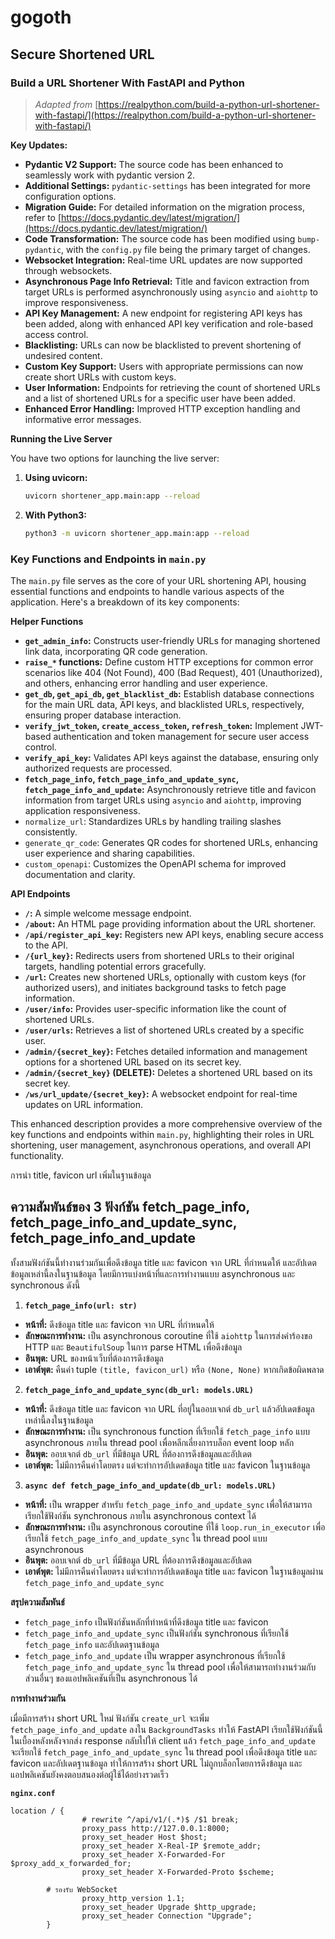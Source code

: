 # gogoth
## Secure Shortened URL

### Build a URL Shortener With FastAPI and Python

> _Adapted from_ [https://realpython.com/build-a-python-url-shortener-with-fastapi/](https://realpython.com/build-a-python-url-shortener-with-fastapi/)

**Key Updates:**

*   **Pydantic V2 Support:** The source code has been enhanced to seamlessly work with pydantic version 2.
*   **Additional Settings:** `pydantic-settings` has been integrated for more configuration options.
*   **Migration Guide:** For detailed information on the migration process, refer to [https://docs.pydantic.dev/latest/migration/](https://docs.pydantic.dev/latest/migration/)
*   **Code Transformation:** The source code has been modified using `bump-pydantic`, with the `config.py` file being the primary target of changes.
*   **Websocket Integration:** Real-time URL updates are now supported through websockets.
*   **Asynchronous Page Info Retrieval:** Title and favicon extraction from target URLs is performed asynchronously using `asyncio` and `aiohttp` to improve responsiveness.
*   **API Key Management:** A new endpoint for registering API keys has been added, along with enhanced API key verification and role-based access control.
*   **Blacklisting:** URLs can now be blacklisted to prevent shortening of undesired content.
*   **Custom Key Support:** Users with appropriate permissions can now create short URLs with custom keys.
*   **User Information:** Endpoints for retrieving the count of shortened URLs and a list of shortened URLs for a specific user have been added.
*   **Enhanced Error Handling:** Improved HTTP exception handling and informative error messages.

**Running the Live Server**

You have two options for launching the live server:

1.  **Using uvicorn:**

    ```bash
    uvicorn shortener_app.main:app --reload
    ```

2.  **With Python3:**

    ```bash
    python3 -m uvicorn shortener_app.main:app --reload


### Key Functions and Endpoints in `main.py`

The `main.py` file serves as the core of your URL shortening API, housing essential functions and endpoints to handle various aspects of the application. Here's a breakdown of its key components:

**Helper Functions**

*   **`get_admin_info`:** Constructs user-friendly URLs for managing shortened link data, incorporating QR code generation.
*   **`raise_*` functions:** Define custom HTTP exceptions for common error scenarios like 404 (Not Found), 400 (Bad Request), 401 (Unauthorized), and others, enhancing error handling and user experience.
*   **`get_db`, `get_api_db`, `get_blacklist_db`:** Establish database connections for the main URL data, API keys, and blacklisted URLs, respectively, ensuring proper database interaction.
*   **`verify_jwt_token`, `create_access_token`, `refresh_token`:** Implement JWT-based authentication and token management for secure user access control.
*   **`verify_api_key`:** Validates API keys against the database, ensuring only authorized requests are processed.
*   **`fetch_page_info`, `fetch_page_info_and_update_sync`, `fetch_page_info_and_update`:** Asynchronously retrieve title and favicon information from target URLs using `asyncio` and `aiohttp`, improving application responsiveness.
*   `normalize_url`: Standardizes URLs by handling trailing slashes consistently.
*   `generate_qr_code`: Generates QR codes for shortened URLs, enhancing user experience and sharing capabilities.
*   `custom_openapi`: Customizes the OpenAPI schema for improved documentation and clarity.

**API Endpoints**

*   **`/`:** A simple welcome message endpoint.
*   **`/about`:** An HTML page providing information about the URL shortener.
*   **`/api/register_api_key`:** Registers new API keys, enabling secure access to the API.
*   **`/{url_key}`:** Redirects users from shortened URLs to their original targets, handling potential errors gracefully.
*   **`/url`:** Creates new shortened URLs, optionally with custom keys (for authorized users), and initiates background tasks to fetch page information.
*   **`/user/info`:** Provides user-specific information like the count of shortened URLs.
*   **`/user/urls`:** Retrieves a list of shortened URLs created by a specific user.
*   **`/admin/{secret_key}`:** Fetches detailed information and management options for a shortened URL based on its secret key.
*   **`/admin/{secret_key}` (DELETE):** Deletes a shortened URL based on its secret key.
*   **`/ws/url_update/{secret_key}`:** A websocket endpoint for real-time updates on URL information.

This enhanced description provides a more comprehensive overview of the key functions and endpoints within `main.py`, highlighting their roles in URL shortening, user management, asynchronous operations, and overall API functionality.


การนำ title, favicon url เพิ่มในฐานข้อมูล

## ความสัมพันธ์ของ 3 ฟังก์ชัน fetch_page_info, fetch_page_info_and_update_sync, fetch_page_info_and_update

ทั้งสามฟังก์ชันนี้ทำงานร่วมกันเพื่อดึงข้อมูล title และ favicon จาก URL ที่กำหนดให้ และอัปเดตข้อมูลเหล่านี้ลงในฐานข้อมูล โดยมีการแบ่งหน้าที่และการทำงานแบบ asynchronous และ synchronous ดังนี้

1. **`fetch_page_info(url: str)`**

* **หน้าที่:** ดึงข้อมูล title และ favicon จาก URL ที่กำหนดให้
* **ลักษณะการทำงาน:** เป็น asynchronous coroutine ที่ใช้ `aiohttp` ในการส่งคำร้องขอ HTTP และ `BeautifulSoup` ในการ parse HTML เพื่อดึงข้อมูล
* **อินพุต:** URL ของหน้าเว็บที่ต้องการดึงข้อมูล
* **เอาต์พุต:** คืนค่า tuple `(title, favicon_url)` หรือ `(None, None)` หากเกิดข้อผิดพลาด

2. **`fetch_page_info_and_update_sync(db_url: models.URL)`**

* **หน้าที่:** ดึงข้อมูล title และ favicon จาก URL ที่อยู่ในออบเจกต์ `db_url` แล้วอัปเดตข้อมูลเหล่านี้ลงในฐานข้อมูล
* **ลักษณะการทำงาน:** เป็น synchronous function ที่เรียกใช้ `fetch_page_info` แบบ asynchronous ภายใน thread pool เพื่อหลีกเลี่ยงการบล็อก event loop หลัก
* **อินพุต:** ออบเจกต์ `db_url` ที่มีข้อมูล URL ที่ต้องการดึงข้อมูลและอัปเดต
* **เอาต์พุต:** ไม่มีการคืนค่าโดยตรง แต่จะทำการอัปเดตข้อมูล title และ favicon ในฐานข้อมูล

3. **`async def fetch_page_info_and_update(db_url: models.URL)`**

* **หน้าที่:** เป็น wrapper สำหรับ `fetch_page_info_and_update_sync` เพื่อให้สามารถเรียกใช้ฟังก์ชัน synchronous ภายใน asynchronous context ได้
* **ลักษณะการทำงาน:** เป็น asynchronous coroutine ที่ใช้ `loop.run_in_executor` เพื่อเรียกใช้ `fetch_page_info_and_update_sync` ใน thread pool แบบ asynchronous
* **อินพุต:** ออบเจกต์ `db_url` ที่มีข้อมูล URL ที่ต้องการดึงข้อมูลและอัปเดต
* **เอาต์พุต:** ไม่มีการคืนค่าโดยตรง แต่จะทำการอัปเดตข้อมูล title และ favicon ในฐานข้อมูลผ่าน `fetch_page_info_and_update_sync`

**สรุปความสัมพันธ์**

* `fetch_page_info` เป็นฟังก์ชันหลักที่ทำหน้าที่ดึงข้อมูล title และ favicon
* `fetch_page_info_and_update_sync` เป็นฟังก์ชัน synchronous ที่เรียกใช้ `fetch_page_info` และอัปเดตฐานข้อมูล
* `fetch_page_info_and_update` เป็น wrapper asynchronous ที่เรียกใช้ `fetch_page_info_and_update_sync` ใน thread pool เพื่อให้สามารถทำงานร่วมกับส่วนอื่นๆ ของแอปพลิเคชันที่เป็น asynchronous ได้

**การทำงานร่วมกัน**

เมื่อมีการสร้าง short URL ใหม่ ฟังก์ชัน `create_url` จะเพิ่ม `fetch_page_info_and_update` ลงใน `BackgroundTasks` ทำให้ FastAPI เรียกใช้ฟังก์ชันนี้ในเบื้องหลังหลังจากส่ง response กลับไปให้ client แล้ว `fetch_page_info_and_update` จะเรียกใช้ `fetch_page_info_and_update_sync` ใน thread pool เพื่อดึงข้อมูล title และ favicon และอัปเดตฐานข้อมูล ทำให้การสร้าง short URL ไม่ถูกบล็อกโดยการดึงข้อมูล และแอปพลิเคชันยังคงตอบสนองต่อผู้ใช้ได้อย่างรวดเร็ว


**`nginx.conf`**

```
location / {
                # rewrite ^/api/v1/(.*)$ /$1 break;
                proxy_pass http://127.0.0.1:8000;
                proxy_set_header Host $host;
                proxy_set_header X-Real-IP $remote_addr;
                proxy_set_header X-Forwarded-For $proxy_add_x_forwarded_for;
                proxy_set_header X-Forwarded-Proto $scheme;

		# รองรับ WebSocket
                proxy_http_version 1.1;
                proxy_set_header Upgrade $http_upgrade;
                proxy_set_header Connection "Upgrade";
        }
```